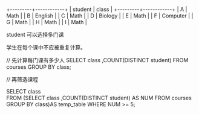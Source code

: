 

+---------+------------+
| student | class      |
+---------+------------+
| A       | Math       |
| B       | English    |
| C       | Math       |
| D       | Biology    |
| E       | Math       |
| F       | Computer   |
| G       | Math       |
| H       | Math       |
| I       | Math       |


student 可以选择多门课 

学生在每个课中不应被重复计算。

// 先计算每门课有多少人
SELECT class ,COUNT(DISTINCT student) FROM courses GROUP BY class;

// 再筛选课程


SELECT class    
FROM 
    (SELECT class ,COUNT(DISTINCT student) AS NUM 
        FROM courses
    GROUP BY class)AS temp_table 
WHERE 
    NUM >= 5;
